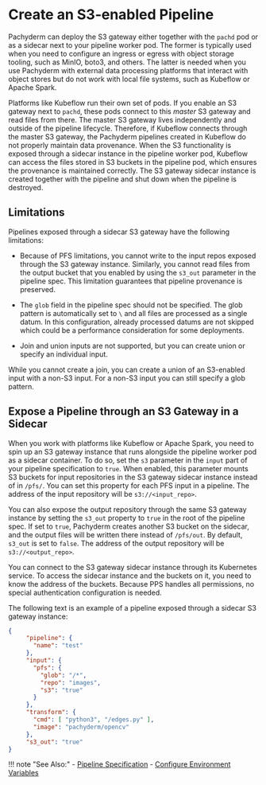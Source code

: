 # Create an S3-enabled Pipeline

Pachyderm can deploy the S3 gateway either together with the `pachd` pod or
as a sidecar next to your pipeline worker pod. The former is
typically used when you need to configure an ingress or egress with
object storage tooling, such as MinIO, boto3, and others. The latter
is needed when you use Pachyderm with external data processing
platforms that interact with object stores but do not work with local
file systems, such as Kubeflow or Apache Spark.

Platforms like Kubeflow run their own set of pods. If you enable an
S3 gateway next to `pachd`, these pods connect to this *master* S3
gateway and read files from there. The master S3 gateway lives
independently and outside of the pipeline lifecycle. Therefore, if
Kubeflow connects through the master S3 gateway, the Pachyderm pipelines
created in Kubeflow do not properly maintain data provenance. When the
S3 functionality is exposed through a sidecar instance in the
pipeline worker pod, Kubeflow can access the files stored in S3 buckets
in the pipeline pod, which ensures the provenance is maintained
correctly. The S3 gateway sidecar instance is created together with the
pipeline and shut down when the pipeline is destroyed.

## Limitations

Pipelines exposed through a sidecar S3 gateway have the following limitations:

* Because of PFS limitations, you cannot write to the input repos exposed
through the S3 gateway instance. Similarly, you cannot read files from
the output bucket that you enabled by using the `s3_out` parameter in the
pipeline spec. This limitation guarantees that pipeline provenance is
preserved.

* The `glob` field in the pipeline spec should not be specified. The glob
pattern is automatically set to `\` and all files are processed as a single
datum. In this configuration, already processed datums are not skipped which
could be a performance consideration for some deployments.

* Join and union inputs are not supported, but you can create union or
specify an individual input.

While you cannot create a join, you can create a union of an S3-enabled
input with a non-S3 input. For a non-S3 input you can still specify a
glob pattern.

## Expose a Pipeline through an S3 Gateway in a Sidecar

When you work with platforms like Kubeflow or Apache Spark, you need
to spin up an S3 gateway instance that runs alongside the pipeline worker
pod as a sidecar container. To do so, set the `s3` parameter in the `input`
part of your pipeline specification to `true`. When enabled, this parameter
mounts S3 buckets for input repositories in the S3 gateway sidecar instance
instead of in `/pfs/`. You can set this property for each PFS input in
a pipeline. The address of the input repository will be `s3://<input_repo>`.

You can also expose the output repository through the same S3 gateway
instance by setting the `s3_out` property to `true` in the root of
the pipeline spec.  If set to `true`, Pachyderm creates another S3 bucket
on the sidecar, and the output files will be written there instead of
`/pfs/out`. By default, `s3_out` is set to `false`. The address of the
output repository will be `s3://<output_repo>`.

You can connect to the S3 gateway sidecar instance through its Kubernetes
service. To access the sidecar instance and the buckets on it, you need
to know the address of the buckets. Because PPS handles all permissions,
no special authentication configuration is needed.

The following text is an example of a pipeline exposed through a sidecar
S3 gateway instance:

```json
{
	 "pipeline": {
	   "name": "test"
	 },
	 "input": {
	   "pfs": {
	     "glob": "/*",
	     "repo": "images",
         "s3": "true"
	   }
     },
	 "transform": {
	   "cmd": [ "python3", "/edges.py" ],
	   "image": "pachyderm/opencv"
	 },
     "s3_out": "true"
}
```

!!! note "See Also:"
    - [Pipeline Specification](../../../reference/pipeline_spec/#s3)
    - [Configure Environment Variables](../../deploy/environment-variables/)
